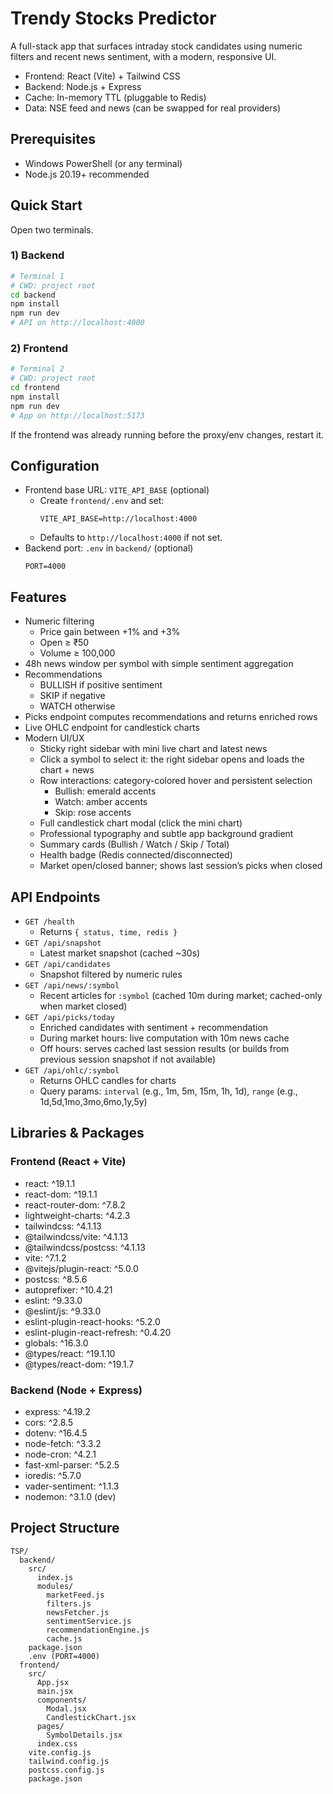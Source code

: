 # Trendy Stocks Predictor

A full-stack app that surfaces intraday stock candidates using numeric filters and recent news sentiment, with a modern, responsive UI.

- Frontend: React (Vite) + Tailwind CSS
- Backend: Node.js + Express
- Cache: In-memory TTL (pluggable to Redis)
- Data: NSE feed and news (can be swapped for real providers)

## Prerequisites
- Windows PowerShell (or any terminal)
- Node.js 20.19+ recommended

## Quick Start
Open two terminals.

### 1) Backend
```bash
# Terminal 1
# CWD: project root
cd backend
npm install
npm run dev
# API on http://localhost:4000
```

### 2) Frontend
```bash
# Terminal 2
# CWD: project root
cd frontend
npm install
npm run dev
# App on http://localhost:5173
```

If the frontend was already running before the proxy/env changes, restart it.

## Configuration
- Frontend base URL: `VITE_API_BASE` (optional)
  - Create `frontend/.env` and set:
    ```env
    VITE_API_BASE=http://localhost:4000
    ```
  - Defaults to `http://localhost:4000` if not set.
- Backend port: `.env` in `backend/` (optional)
  ```env
  PORT=4000
  ```

## Features
- Numeric filtering
  - Price gain between +1% and +3%
  - Open ≥ ₹50
  - Volume ≥ 100,000
- 48h news window per symbol with simple sentiment aggregation
- Recommendations
  - BULLISH if positive sentiment
  - SKIP if negative
  - WATCH otherwise
- Picks endpoint computes recommendations and returns enriched rows
- Live OHLC endpoint for candlestick charts
- Modern UI/UX
  - Sticky right sidebar with mini live chart and latest news
  - Click a symbol to select it: the right sidebar opens and loads the chart + news
  - Row interactions: category-colored hover and persistent selection
    - Bullish: emerald accents
    - Watch: amber accents
    - Skip: rose accents
  - Full candlestick chart modal (click the mini chart)
  - Professional typography and subtle app background gradient
  - Summary cards (Bullish / Watch / Skip / Total)
  - Health badge (Redis connected/disconnected)
  - Market open/closed banner; shows last session’s picks when closed

## API Endpoints
- `GET /health`
  - Returns `{ status, time, redis }`
- `GET /api/snapshot`
  - Latest market snapshot (cached ~30s)
- `GET /api/candidates`
  - Snapshot filtered by numeric rules
- `GET /api/news/:symbol`
  - Recent articles for `:symbol` (cached 10m during market; cached-only when market closed)
- `GET /api/picks/today`
  - Enriched candidates with sentiment + recommendation
  - During market hours: live computation with 10m news cache
  - Off hours: serves cached last session results (or builds from previous session snapshot if not available)
- `GET /api/ohlc/:symbol`
  - Returns OHLC candles for charts
  - Query params: `interval` (e.g., 1m, 5m, 15m, 1h, 1d), `range` (e.g., 1d,5d,1mo,3mo,6mo,1y,5y)

## Libraries & Packages

### Frontend (React + Vite)
- react: ^19.1.1
- react-dom: ^19.1.1
- react-router-dom: ^7.8.2
- lightweight-charts: ^4.2.3
- tailwindcss: ^4.1.13
- @tailwindcss/vite: ^4.1.13
- @tailwindcss/postcss: ^4.1.13
- vite: ^7.1.2
- @vitejs/plugin-react: ^5.0.0
- postcss: ^8.5.6
- autoprefixer: ^10.4.21
- eslint: ^9.33.0
- @eslint/js: ^9.33.0
- eslint-plugin-react-hooks: ^5.2.0
- eslint-plugin-react-refresh: ^0.4.20
- globals: ^16.3.0
- @types/react: ^19.1.10
- @types/react-dom: ^19.1.7

### Backend (Node + Express)
- express: ^4.19.2
- cors: ^2.8.5
- dotenv: ^16.4.5
- node-fetch: ^3.3.2
- node-cron: ^4.2.1
- fast-xml-parser: ^5.2.5
- ioredis: ^5.7.0
- vader-sentiment: ^1.1.3
- nodemon: ^3.1.0 (dev)

## Project Structure
```
TSP/
  backend/
    src/
      index.js
      modules/
        marketFeed.js
        filters.js
        newsFetcher.js
        sentimentService.js
        recommendationEngine.js
        cache.js
    package.json
    .env (PORT=4000)
  frontend/
    src/
      App.jsx
      main.jsx
      components/
        Modal.jsx
        CandlestickChart.jsx
      pages/
        SymbolDetails.jsx
      index.css
    vite.config.js
    tailwind.config.js
    postcss.config.js
    package.json
```
